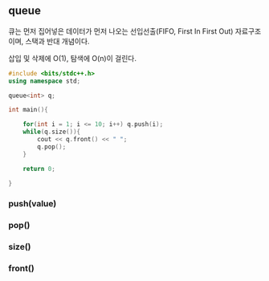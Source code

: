 ## queue
큐는 먼저 집어넣은 데이터가 먼저 나오는 선입선출(FIFO, First In First Out) 자료구조이며, 스택과 반대 개념이다.

삽입 및 삭제에 O(1), 탐색에 O(n)이 걸린다.

```c++
#include <bits/stdc++.h>
using namespace std;

queue<int> q;

int main(){

    for(int i = 1; i <= 10; i++) q.push(i);
    while(q.size()){
        cout << q.front() << " ";
        q.pop();
    }

    return 0;

}
```

### push(value)

### pop()

### size()

### front()